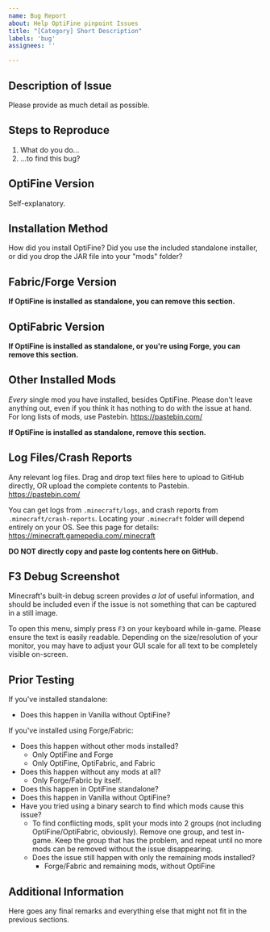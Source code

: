 ```yaml
---
name: Bug Report
about: Help OptiFine pinpoint Issues
title: "[Category] Short Description"
labels: 'bug'
assignees: ''

---
```


## Description of Issue
Please provide as much detail as possible.

## Steps to Reproduce
1. What do you do...
2. ...to find this bug?

## OptiFine Version
Self-explanatory.

## Installation Method
How did you install OptiFine? Did you use the included standalone installer, or did you drop the JAR file into your "mods" folder?

## Fabric/Forge Version
**If OptiFine is installed as standalone, you can remove this section.**

## OptiFabric Version
**If OptiFine is installed as standalone, or you're using Forge, you can remove this section.**

## Other Installed Mods
*Every* single mod you have installed, besides OptiFine. Please don't leave anything out, even if you think it has nothing to do with the issue at hand. For long lists of mods, use Pastebin. https://pastebin.com/

**If OptiFine is installed as standalone, remove this section.**

## Log Files/Crash Reports
Any relevant log files. Drag and drop text files here to upload to GitHub directly, OR upload the complete contents to Pastebin. https://pastebin.com/

You can get logs from `.minecraft/logs`, and crash reports from `.minecraft/crash-reports`. 
Locating your `.minecraft` folder will depend entirely on your OS. See this page for details: https://minecraft.gamepedia.com/.minecraft

**DO NOT directly copy and paste log contents here on GitHub.**

## F3 Debug Screenshot
Minecraft's built-in debug screen provides *a lot* of useful information, and should be included even if the issue is not something that can be captured in a still image.

To open this menu, simply press `F3` on your keyboard while in-game. Please ensure the text is easily readable. Depending on the size/resolution of your monitor, you may have to adjust your GUI scale for all text to be completely visible on-screen.

## Prior Testing
If you've installed standalone:
- Does this happen in Vanilla without OptiFine?

If you've installed using Forge/Fabric:
- Does this happen without other mods installed? 
   - Only OptiFine and Forge
   - Only OptiFine, OptiFabric, and Fabric
- Does this happen without any mods at all?
   - Only Forge/Fabric by itself.
- Does this happen in OptiFine standalone?
- Does this happen in Vanilla without OptiFine?
- Have you tried using a binary search to find which mods cause this issue?
   - To find conflicting mods, split your mods into 2 groups (not including OptiFine/OptiFabric, obviously). Remove one group, and test in-game. Keep the group that has the problem, and repeat until no more mods can be removed without the issue disappearing.
   - Does the issue still happen with only the remaining mods installed?
      - Forge/Fabric and remaining mods, without OptiFine

## Additional Information
Here goes any final remarks and everything else that might not fit in the previous sections.
